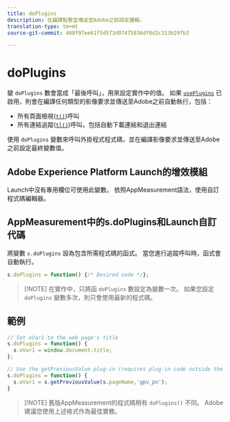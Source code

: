 ```yaml
---
title: doPlugins
description: 在編譯點擊並傳送至Adobe之前設定邏輯。
translation-type: tm+mt
source-git-commit: 468f97ee61f5d573d07475836df8d2c313b29fb3

---
```



# doPlugins

變 `doPlugins` 數會當成「最後呼叫」，用來設定實作中的值。 如果 [`usePlugins`](../config-vars/useplugins.md) 已啟用，則會在編譯任何類型的影像要求並傳送至Adobe之前自動執行，包括：

* 所有頁面檢視([`t()`](t-method.md))呼叫
* 所有連結追蹤([`tl()`](tl-method.md))呼叫，包括自動下載連結和退出連結

使用 `doPlugins` 變數來呼叫外掛程式程式碼，並在編譯影像要求並傳送至Adobe之前設定最終變數值。

## Adobe Experience Platform Launch的增效模組

Launch中沒有專用欄位可使用此變數。 依照AppMeasurement語法，使用自訂程式碼編輯器。

## AppMeasurement中的s.doPlugins和Launch自訂代碼

將變數 `s.doPlugins` 設為包含所需程式碼的函式。 當您進行追蹤呼叫時，函式會自動執行。

```js
s.doPlugins = function() {/* Desired code */};
```

> [!NOTE] 在實作中，只將函 `doPlugins` 數設定為變數一次。 如果您設定 `doPlugins` 變數多次，則只會使用最新的程式碼。

## 範例

```js
// Set eVar1 to the web page's title
s.doPlugins = function() {
  s.eVar1 = window.document.title;
};

// Use the getPreviousValue plug-in (requires plug-in code outside the function)
s.doPlugins = function() {
  s.eVar1 = s.getPreviousValue(s.pageName,'gpv_pn');
}
```

> [!NOTE] 舊版AppMeasurement的程式碼稍有 `doPlugins()` 不同。 Adobe建議您使用上述格式作為最佳實務。
